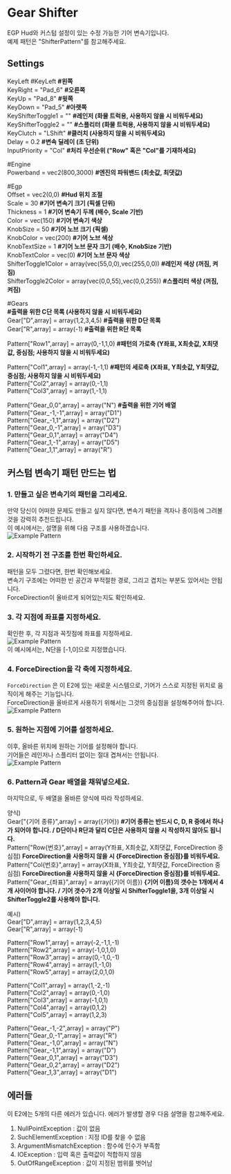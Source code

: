 # Gear Shifter
EGP Hud와 커스텀 설정이 있는 수정 가능한 기어 변속기입니다.  
예제 패턴은 "ShifterPattern"를 참고해주세요.

## Settings
KeyLeft #KeyLeft                                      **#왼쪽**  
KeyRight = "Pad_6"                                    **#오른쪽**  
KeyUp = "Pad_8"                                       **#윗쪽**  
KeyDown = "Pad_5"                                     **#아랫쪽**  
KeyShifterToggle1 = ""                                **#레인저 (화물 트럭용, 사용하지 않을 시 비워두세요)**  
KeyShifterToggle2 = ""                                **#스플리터 (화물 트럭용, 사용하지 않을 시 비워두세요)**  
KeyClutch = "LShift"                                  **#클러치 (사용하지 않을 시 비워두세요)**  
Delay = 0.2                                           **#변속 딜레이 (초 단위)**  
InputPriority = "Col"                                 **#처리 우선순위 ("Row" 혹은 "Col"를 기재하세요)**  

#Engine  
Powerband = vec2(800,3000)                            **#엔진의 파워밴드 (최솟값, 최댓값)**  

#Egp  
Offset = vec2(0,0)                                    **#Hud 위치 조절**  
Scale = 30                                            **#기어 변속기 크기 (픽셀 단위)**  
Thickness = 1                                         **#기어 변속기 두께 (배수, Scale 기반)**  
Color = vec(150)                                      **#기어 변속기 색상**  
KnobSize = 50                                         **#기어 노브 크기 (픽셀)**  
KnobColor = vec(200)                                  **#기어 노브 색상**  
KnobTextSize = 1                                      **#기어 노브 문자 크기 (배수, KnobSize 기반)**  
KnobTextColor = vec(0)                                **#기어 노브 문자 색상**  
ShifterToggle1Color = array(vec(55,0,0),vec(255,0,0)) **#레인저 색상 (꺼짐, 켜짐)**  
ShifterToggle2Color = array(vec(0,0,55),vec(0,0,255)) **#스플리터 색상 (꺼짐, 켜짐)**  

#Gears  
                                                      **#출력을 위한 C단 목록 (사용하지 않을 시 비워두세요)**  
Gear["D",array] = array(1,2,3,4,5)                    **#출력을 위한 D단 목록**  
Gear["R",array] = array(-1)                           **#출력을 위한 R단 목록**  

Pattern["Row1",array] = array(0,-1,1,0)               **#패턴의 가로축 (Y좌표, X최솟값, X최댓값, 중심점; 사용하지 않을 시 비워두세요)**  

Pattern["Col1",array] = array(-1,-1,1)                **#패턴의 세로축 (X좌표, Y최솟값, Y최댓값, 중심점; 사용하지 않을 시 비워두세요)**  
Pattern["Col2",array] = array(0,-1,1)  
Pattern["Col3",array] = array(1,-1,1)  

Pattern["Gear_0,0",array] = array("N")                **#출력을 위한 기어 배열**  
Pattern["Gear_-1,-1",array] = array("D1")  
Pattern["Gear_-1,1",array] = array("D2")  
Pattern["Gear_0,-1",array] = array("D3")  
Pattern["Gear_0,1",array] = array("D4")  
Pattern["Gear_1,-1",array] = array("D5")  
Pattern["Gear_1,1",array] = array("R")  

## 커스텀 변속기 패턴 만드는 법
### 1. 만들고 싶은 변속기의 패턴을 그리세요.
만약 당신이 어떠한 문제도 만들고 싶지 않다면, 변속기 패턴을 격자나 종이등에 그려볼 것을 강력히 추천드립니다.  
이 예시에서는, 설명을 위해 다음 구조를 사용하겠습니다.  
![Example Pattern](/GearShifter/image/PatternEx01.png "설명을 위한 예시 패턴")
### 2. 시작하기 전 구조를 한번 확인하세요.
패턴을 모두 그렸다면, 한번 확인해보세요.  
변속기 구조에는 어떠한 빈 공간과 부적절한 경로, 그리고 겹치는 부분도 있어서는 안됩니다.  
ForceDirection이 올바르게 되어있는지도 확인하세요.  
### 3. 각 지점에 좌표를 지정하세요.
확인한 후, 각 지점과 꼭짓점에 좌표를 지정하세요.  
![Example Pattern](/GearShifter/image/PatternEx02.png "설명을 위한 예시 패턴")  
이 예시에서는, N단을 [-1,0]으로 지정했습니다.  
### 4. ForceDirection을 각 축에 지정하세요.
`ForceDirection` 은 이 E2에 있는 새로운 시스템으로, 기어가 스스로 지정된 위치로 움직이게 해주는 기능입니다.  
ForceDirection을 올바르게 사용하기 위해서는 그것의 중심점을 설정해주어야 합니다.  
![Example Pattern](/GearShifter/image/PatternEx03.png "설명을 위한 예시 패턴")
### 5. 원하는 지점에 기어를 설정하세요.
이후, 올바른 위치에 원하는 기어를 설정해야 합니다.  
기어들은 레인저나 스플리터 없이는 절대 겹쳐서는 안됩니다.  
![Example Pattern](/GearShifter/image/PatternEx04.png "설명을 위한 예시 패턴")
### 6. Pattern과 Gear 배열을 채워넣으세요.
마지막으로, 두 배열을 올바른 양식에 따라 작성하세요.  

양식)  
Gear["{기어 종류}",array] = array({기어}) **#기어 종류는 반드시 C, D, R 중에서 하나가 되어야 합니다. / D단이나 R단과 달리 C단은 사용하지 않을 시 작성하지 않아도 됩니다.**  
Pattern["Row{번호}",array] = array(Y좌표, X최솟값, X최댓값, ForceDirection 중심점) **ForceDirection을 사용하지 않을 시 {ForceDirection 중심점}를 비워두세요.**  
Pattern["Col{번호}",array] = array(X좌표, Y최솟값, Y최댓값, ForceDirection 중심점) **ForceDirection을 사용하지 않을 시 {ForceDirection 중심점}를 비워두세요.**  
Pattern["Gear_{좌표}",array] = array({기어 이름}) **{기어 이름}의 갯수는 1개에서 4개 사이어야 합니다. / 기어 갯수가 2개 이상일 시 ShifterToggle1을, 3개 이상일 시 ShifterToggle2를 사용해야 합니다.**  

예시)  
Gear["D",array] = array(1,2,3,4,5)  
Gear["R",array] = array(-1)  

Pattern["Row1",array] = array(-2,-1,1,-1)  
Pattern["Row2",array] = array(-1,0,1,0)  
Pattern["Row3",array] = array(0,-1,0,-1)  
Pattern["Row4",array] = array(1,-1,0)  
Pattern["Row5",array] = array(2,0,1,0)  

Pattern["Col1",array] = array(1,-2,-1)  
Pattern["Col2",array] = array(0,-1,0)  
Pattern["Col3",array] = array(-1,0,1)  
Pattern["Col4",array] = array(0,1,2)  
Pattern["Col5",array] = array(1,2,3)  

Pattern["Gear_-1,-2",array] = array("P")  
Pattern["Gear_0,-1",array] = array("R")  
Pattern["Gear_-1,0",array] = array("N")  
Pattern["Gear_-1,1",array] = array("D")  
Pattern["Gear_0,1",array] = array("D3")  
Pattern["Gear_0,2",array] = array("D2")  
Pattern["Gear_1,3",array] = array("D1")  

## 에러들
이 E2에는 5개의 다른 에러가 있습니다. 에러가 발생할 경우 다음 설명을 참고해주세요.  
1. NullPointException : 값이 없음
2. SuchElementException : 지정 ID를 찾을 수 없음
3. ArgumentMismatchException : 함수에 인수가 부족함
4. IOException : 입력 혹은 출력값이 적합하지 않음
5. OutOfRangeException : 값이 지정된 범위를 벗어남
